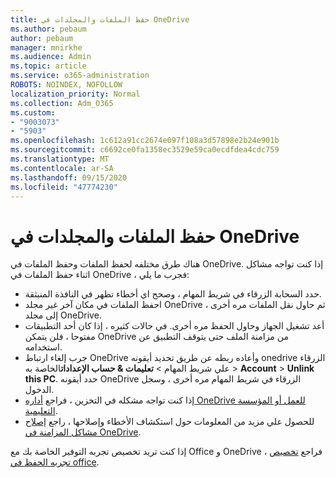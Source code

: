 ```yaml
---
title: حفظ الملفات والمجلدات في OneDrive
ms.author: pebaum
author: pebaum
manager: mnirkhe
ms.audience: Admin
ms.topic: article
ms.service: o365-administration
ROBOTS: NOINDEX, NOFOLLOW
localization_priority: Normal
ms.collection: Adm_O365
ms.custom:
- "9003073"
- "5903"
ms.openlocfilehash: 1c612a91cc2674e097f108a3d57898e2b24e901b
ms.sourcegitcommit: c6692ce0fa1358ec3529e59ca0ecdfdea4cdc759
ms.translationtype: MT
ms.contentlocale: ar-SA
ms.lasthandoff: 09/15/2020
ms.locfileid: "47774230"
---
```

# <a name="saving-files-and-folders-to-onedrive"></a>حفظ الملفات والمجلدات في OneDrive

هناك طرق مختلفه لحفظ الملفات وحفظ الملفات في OneDrive. إذا كنت تواجه مشاكل اثناء حفظ الملفات في OneDrive ، فجرب ما يلي:

- حدد السحابة الزرقاء في شريط المهام ، وصحح اي أخطاء تظهر في النافذة المنبثقة.
- احفظ الملفات في مكان آخر غير مجلد OneDrive ، ثم حاول نقل الملفات مره أخرى إلى مجلد OneDrive.
- أعد تشغيل الجهاز وحاول الحفظ مره أخرى. في حالات كثيره ، إذا كان أحد التطبيقات مفتوحا ، فلن يتمكن OneDrive من مزامنة الملف حتى يتوقف التطبيق عن استخدامه.    
- جرب إلغاء ارتباط OneDrive وأعاده ربطه عن طريق تحديد أيقونه onedrive الزرقاء علي شريط المهام > **تعليمات & حساب الإعدادات**الخاصة به  >  **Account**  >  **Unlink this PC**. حدد أيقونه OneDrive الزرقاء في شريط المهام مره أخرى ، وسجل الدخول.
- إذا كنت تواجه مشكله في التخزين ، فراجع [أداره OneDrive للعمل أو المؤسسة التعليمية](https://support.microsoft.com/office/manage-your-onedrive-for-work-or-school-storage-31519161-059c-4764-b6f8-f5cd29f7fe68).
- للحصول علي مزيد من المعلومات حول استكشاف الأخطاء وإصلاحها ، راجع [إصلاح مشاكل المزامنة في OneDrive](https://docs.microsoft.com/alchemyinsights/fix-onedrive-sync-issues).  

إذا كنت تريد تخصيص تجربه التوفير الخاصة بك مع Office و OneDrive ، فراجع [تخصيص تجربه الحفظ في office](https://support.microsoft.com/office/customize-the-save-experience-in-office-786200a7-f5f2-4d26-a3ae-b78c60dd5d3b).
